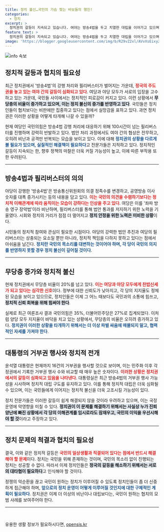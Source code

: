 ```yaml
---
title: 정치 불신…국민의 가슴 찢는 바보들의 행진!
categories:
  - 정치
excerpt: >
  정치권의 갈등이 지속되고 있습니다. 여야는 방송4법을 두고 치열한 대립을 이어가고 있으며, 대통령 재의요구권 행사도 예고되었습니다. 정국 주도권을 놓고 승자 없는 정쟁이 반복되는 가운데, 무당층은 20%를 넘어 정치 불신이 커지고 있습니다. 과연 누가 이 상황을 타개할 수 있을까요?
feature_text: >
  정치권의 갈등이 지속되고 있습니다. 여야는 방송4법을 두고 치열한 대립을 이어가고 있으며, 대통령 재의요구권 행사도 예고되었습니다. 정국 주도권을 놓고 승자 없는 정쟁이 반복되는 가운데, 무당층은 20%를 넘어 정치 불신이 커지고 있습니다. 과연 누가 이 상황을 타개할 수 있을까요?
image: 'https://blogger.googleusercontent.com/img/b/R29vZ2xl/AVvXsEixyZcFfHzMRdzZMjFBmAUKJYCLCGyLL1o632UiGVXcaFdKo_bkvkuCioo0uUKlGfBVcT3P84aROyZIXSBEx3Aw5nCQ3pTgDom1WDC4m8eifvWiAmWEEVb4x6G_l8C0QH225ldMjyaFvpxGEBGNO37VmDTDMHGhJPq73UglMfDca1-0aw/s1600/blogspot.png'
---
```


<p><img src="https://blogger.googleusercontent.com/img/b/R29vZ2xl/AVvXsEixyZcFfHzMRdzZMjFBmAUKJYCLCGyLL1o632UiGVXcaFdKo_bkvkuCioo0uUKlGfBVcT3P84aROyZIXSBEx3Aw5nCQ3pTgDom1WDC4m8eifvWiAmWEEVb4x6G_l8C0QH225ldMjyaFvpxGEBGNO37VmDTDMHGhJPq73UglMfDca1-0aw/s1600/blogspot.png" alt="info 속보" /></p>

<h2 data-ke-size="size26">정치적 갈등과 협치의 필요성</h2>

<p data-ke-size="size16">최근 정치권에서 '방송4법'의 강행 처리와 필리버스터가 벌어지는 가운데, <b><span style="color: #ee2323;">정국의 주도권을 놓고 있는 여야 간의 갈등이 심화되고 있다</span></b>. 여당과 야당 모두가 서로의 입장을 고수하고 있는 가운데, 국민들 사이에서는 정치적인 피로감이 커지고 있다. 이런 상황에서 <b><span style="background-color: #21538527;">무당층의 비율이 증가하고 있으며, 이는 정치 불신의 증가를 반영하고 있다</span></b>. 국민들은 정치인들이 협치보다는 비판에만 집중하고 있다는 점에서 실망감을 표하고 있다. 과연 정치권은 이러한 상황을 어떻게 타개해 나갈 수 있을까?</p>

<p data-ke-size="size16">현재 여당인 국민의힘은 방송4법 강행 처리에 대응하기 위해 100시간이 넘는 필리버스터를 진행하며 강력히 반발하고 있다. 법안 처리 과정에서도 여야 간의 협상은 전무하고, 오히려 비난과 공격만 반복되는 모습을 보이고 있다. 이에 대해 <b><span style="color: #1a5490;">정치권의 상황을 다르게 볼 필요가 있으며, 실질적인 해결책이 필요하다</span></b>고 전문가들은 지적하고 있다. 정치적인 갈등이 지속되는 한, 향후 정책의 마찰은 더욱 커질 가능성이 높고, 이에 따른 부작용 또한 우려된다.</p>

<hr>

<h2 data-ke-size="size26">방송4법과 필리버스터의 의의</h2>

<p data-ke-size="size16">야당이 강행한 '방송4법'은 방송통신위원회의 의결 정족수를 변경하고, 공영방송 이사 숫자를 대폭 증가시키는 등의 내용을 담고 있다. <b><span style="color: #ee2323;">이는 국민의 의견을 수렴하기보다는 정치적 이해관계에 따라 움직이는 모습이 강하다는 인상을 주고 있다</span></b>. 여당은 이를 '좌파 방송 영구 장악법'이라 비난하며, 필리버스터를 통해 법안 통과를 저지하기 위한 노력을 기울였다. 시회와 정치의 거리가 점점 더 멀어지고 <b><span style="background-color: #21538527;">정치 안정을 위한 노력은 미비한 상황</span></b>이다.</p>

<p data-ke-size="size16">시민들의 정치적 참여와 관심이 필요한 시점이다. 야당의 강력한 법안 추진과 여당의 필리버스터는 상충되는 요소일 뿐만 아니라, 정치적 책임을 다하지 못하고 있다는 점에서 아쉬움을 남긴다. <b><span style="color: #1a5490;">정치란 국민의 목소리를 대변하는 것이어야 하며, 각 당이 국민의 의지를 반영하지 못할 경우 정치 불신이 깊어질 것이다</span></b>.</p>

<hr>

<h2 data-ke-size="size26">무당층 증가와 정치적 불신</h2>

<p data-ke-size="size16">현재 정치권에서 무당층 비율이 20%를 넘고 있다. <b><span style="color: #ee2323;">이는 여당과 야당 모두에게 찬밥신세가 되고 있다는 심각한 신호</span></b>이다. 정부에 대한 신뢰도가 낮아지고, 각 당의 지지율도 정체된 모습을 보이고 있으므로, 정치인들은 이제 그 어느 때보다도 국민과의 소통에 힘쓰고, <b><span style="background-color: #21538527;">정치적 신뢰 회복을 위해 힘써야 한다</span></b>.</p>

<p data-ke-size="size16">실제로 최근 여론조사 결과 국민의힘은 35%, 더불어민주당은 27%로 집계되었다. 이처럼 양당 모두 지지율이 바닥을 치고 있는 상황에서, 무당층의 비율은 오히려 증가하고 있다. <b><span style="color: #1a5490;">정치권이 이러한 상황을 타개하기 위해서는 더 이상 파벌 싸움에 매몰되지 말고, 협력적인 자세를 가져야 한다</span></b>.</p>

<hr>

<h2 data-ke-size="size26">대통령의 거부권 행사와 정치적 전개</h2>

<p data-ke-size="size16">윤석열 대통령은 현재까지 16건의 거부권을 행사할 것으로 보이며, 이는 민주화 이후 각 정권에서 기록한 거부권 행사 수와 비교할 때 매우 높은 숫자이다. <b><span style="color: #ee2323;">이러한 상황은 정치권에서의 갈등이 심화되고 있음을 나타낸다</span></b>. 대통령실은 최근 방송4법의 거부권 행사 가능성을 시사하며 정치적 대립 구도를 유지하고 있다. 이를 통해 정치적 대립은 더욱 심화될 수 있으며, 이는 국민들에게 이어지는 정치적 불신을 더욱 고조시킬 가능성이 있다.</p>

<p data-ke-size="size16">정치 전문가들은 이러한 갈등이 쉽게 해결되지 않을 것이라 우려하고 있으며, 이는 국정 운영에 악영향을 미칠 수 있다. <b><span style="background-color: #21538527;">정치권이 이 문제를 해결하기 위해서는 사실상 누가 진퇴양난에 빠진 상황에서 각 당의 이해관계를 임시로라도 잠재우고, 국민의 이익을 우선시해야 할 것</span></b>이라고 주장하고 있다.</p>

<hr>

<h2 data-ke-size="size26">정치 문제의 척결과 협치의 필요성</h2>

<p data-ke-size="size16">결국, 이와 같은 정치적 갈등은 <b><span style="color: #ee2323;">국민의 일상생활과 직결되어 있다는 점에서 반드시 해결해야 할 문제</span></b>이다. 정치는 국민을 위해 존재하는 것이며, 국민의 목소리 없이 진행되는 정치는 성공할 수 없다. 따라서 이제 정치인들은 <b><span style="background-color: #21538527;">정국의 갈등을 해소하기 위해서는 서로의 대타협이 필요하다</span></b>고 인식해야 할 것이다.</p>

<p data-ke-size="size16">정쟁의 악순환을 끊고 국민이 원하는 정치가 이루어질 수 있도록 정치인들이 좀 더 신중하게 접근해야 하며, <b><span style="color: #1a5490;">앞으로의 정치 운영이 어떻게 이루어질 것인지에 대한 구체적인 계획이 필요하다</span></b>. 정치권은 이제 더 이상의 비난이나 대립보다는, 국민이 원하는 협치의 모범 사례를 보여주어야 한다.</p>

<hr>

<p data-ke-size="size16">&nbsp;</p>
유용한 생활 정보가 필요하시다면, <a href="https://opensis.kr" rel="dofollow">opensis.kr</a>


